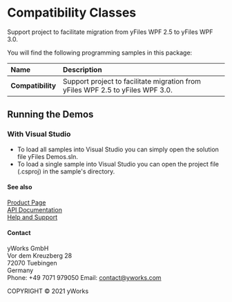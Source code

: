 
# Compatibility Classes
Support project to facilitate migration from yFiles WPF 2.5 to yFiles WPF 3.0. 

You will find the following programming samples in this package: 


| Name | Description |
|:---|:---|
|**Compatibility** | Support project to facilitate migration from yFiles WPF 2.5 to yFiles WPF 3.0. |

## Running the Demos

### With Visual Studio

* To load all samples into Visual Studio you can simply open the solution file yFiles Demos.sln. 
* To load a single sample into Visual Studio you can open the project file (.csproj) in the sample's directory. 




#### See also
[Product Page](https://www.yworks.com/products/yfileswpf)  
[API Documentation](https://docs.yworks.com/yfileswpf)    
[Help and Support](https://www.yworks.com/products/yfiles/support)


#### Contact
yWorks GmbH  
Vor dem Kreuzberg 28  
72070 Tuebingen  
Germany  
Phone: +49 7071 979050
Email: contact@yworks.com

COPYRIGHT &#x00A9; 2021 yWorks   


